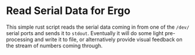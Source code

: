 # Read Serial Data for Ergo

This simple rust script reads the serial data coming in from one of the `/dev/`
serial ports and sends it to `stdout`. Eventually it will do some light
pre-processing and write it to file, or alternatively provide visual feedback
on the stream of numbers coming through.
